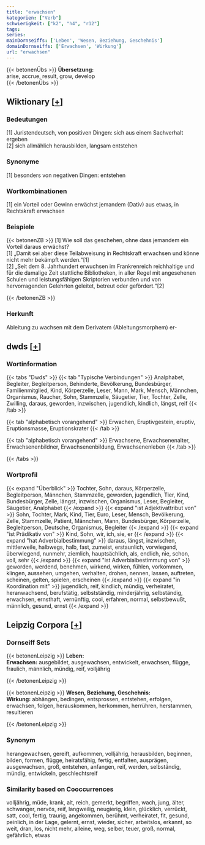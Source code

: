 ```yaml
---
title: "erwachsen"
kategorien: ["Verb"]
schwierigkeit: ["k2", "h4", "r12"]
tags:
series:
mainDornseiffs: ['Leben', 'Wesen, Beziehung, Geschehnis']
domainDornseiffs: ['Erwachsen', 'Wirkung']
url: "erwachsen"
---
```


{{< betonenÜbs >}}
**Übersetzung:**  
arise, accrue, result, grow, develop  
{{< /betonenÜbs >}}

## Wiktionary [[+](https://de.wiktionary.org/wiki/erwachsen)]

### Bedeutungen
[1] Juristendeutsch, von positiven Dingen: sich aus einem Sachverhalt ergeben  
[2] sich allmählich herausbilden, langsam entstehen  

### Synonyme
[1] besonders von negativen Dingen: entstehen  

### Wortkombinationen
[1] ein Vorteil oder Gewinn erwächst jemandem (Dativ) aus etwas, in Rechtskraft erwachsen  

### Beispiele
{{< betonenZB >}}
[1] Wie soll das geschehen, ohne dass jemandem ein Vorteil daraus erwächst?  
[1] „Damit sei aber diese Teilabweisung in Rechtskraft erwachsen und könne nicht mehr bekämpft werden.“[1]  
[2] „Seit dem 8. Jahrhundert erwuchsen im Frankrenreich reichhaltige und für die damalige Zeit stattliche Bibliotheken, in aller Regel mit angesehenen Schulen und leistungsfähigen Skriptorien verbunden und von hervorragenden Gelehrten geleitet, betreut oder gefördert.“[2]  

{{< /betonenZB >}}
### Herkunft
Ableitung zu wachsen mit dem Derivatem (Ableitungsmorphem) er-  



## dwds [[+](https://www.dwds.de/wb/erwachsen)]

### Wortinformation
{{< tabs "Dwds" >}}
{{< tab "Typische Verbindungen" >}}
Analphabet, Begleiter, Begleitperson, Behinderte, Bevölkerung, Bundesbürger, Familienmitglied, Kind, Körperzelle, Leser, Mann, Mark, Mensch, Männchen, Organismus, Raucher, Sohn, Stammzelle, Säugetier, Tier, Tochter, Zelle, Zwilling, daraus, geworden, inzwischen, jugendlich, kindlich, längst, reif
{{< /tab >}}

{{< tab "alphabetisch vorangehend" >}}
Erwachen, Eruptivgestein, eruptiv, Eruptionsmasse, Eruptionskrater
{{< /tab >}}

{{< tab "alphabetisch vorangehend" >}}
Erwachsene, Erwachsenenalter, Erwachsenenbildner, Erwachsenenbildung, Erwachsenenleben
{{< /tab >}}

{{< /tabs >}}

### Wortprofil
{{< expand "Überblick" >}} Tochter, Sohn, daraus, Körperzelle, Begleitperson, Männchen, Stammzelle, geworden, jugendlich, Tier, Kind, Bundesbürger, Zelle, längst, inzwischen, Organismus, Leser, Begleiter, Säugetier, Analphabet {{< /expand >}}
{{< expand "ist Adjektivattribut von" >}} Sohn, Tochter, Mark, Kind, Tier, Euro, Leser, Mensch, Bevölkerung, Zelle, Stammzelle, Patient, Männchen, Mann, Bundesbürger, Körperzelle, Begleitperson, Deutsche, Organismus, Begleiter {{< /expand >}}
{{< expand "ist Prädikativ von" >}} Kind, Sohn, wir, ich, sie, er {{< /expand >}}
{{< expand "hat Adverbialbestimmung" >}} daraus, längst, inzwischen, mittlerweile, halbwegs, halb, fast, zumeist, erstaunlich, vorwiegend, überwiegend, nunmehr, ziemlich, hauptsächlich, als, endlich, nie, schon, voll, sehr {{< /expand >}}
{{< expand "ist Adverbialbestimmung von" >}} geworden, werdend, benehmen, wirkend, wirken, fühlen, vorkommen, klingen, aussehen, umgehen, verhalten, drohen, nennen, lassen, auftreten, scheinen, gelten, spielen, erscheinen {{< /expand >}}
{{< expand "in Koordination mit" >}} jugendlich, reif, kindlich, mündig, verheiratet, heranwachsend, berufstätig, selbstständig, minderjährig, selbständig, erwachsen, ernsthaft, vernünftig, cool, erfahren, normal, selbstbewußt, männlich, gesund, ernst {{< /expand >}}

## Leipzig Corpora [[+](https://corpora.uni-leipzig.de/en/res?word=erwachsen&corpusId=deu_newscrawl-public_2018)]

### Dornseiff Sets
{{< betonenLeipzig >}}
**Leben:**  
**Erwachsen:** ausgebildet, ausgewachsen, entwickelt, erwachsen, flügge, fraulich, männlich, mündig, reif, volljährig  

{{< /betonenLeipzig >}}


{{< betonenLeipzig >}}
**Wesen, Beziehung, Geschehnis:**  
**Wirkung:** abhängen, bedingen, entsprossen, entstehen, erfolgen, erwachsen, folgen, herauskommen, herkommen, herrühren, herstammen, resultieren  

{{< /betonenLeipzig >}}

### Synonym
herangewachsen, gereift, aufkommen, volljährig, herausbilden, beginnen, bilden, formen, flügge, heiratsfähig, fertig, entfalten, ausprägen, ausgewachsen, groß, entstehen, anfangen, reif, werden, selbständig, mündig, entwickeln, geschlechtsreif


### Similarity based on Cooccurrences
volljährig, müde, krank, alt, reich, gemerkt, begriffen, wach, jung, älter, schwanger, nervös, reif, langweilig, neugierig, klein, glücklich, verrückt, satt, cool, fertig, traurig, angekommen, berühmt, verheiratet, fit, gesund, peinlich, in der Lage, gelernt, ernst, wieder, sicher, arbeitslos, erkannt, so weit, dran, los, nicht mehr, alleine, weg, selber, teuer, groß, normal, gefährlich, etwas

